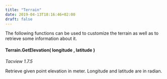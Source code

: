 ```yaml
---
title: "Terrain"
date: 2019-04-13T18:16:46+02:00
draft: false
---
```


The following functions can be used to customize the terrain as well as to retrieve some information about it.

#### Terrain.GetElevation( longitude , latitude )
*Tacview 1.7.5*

Retrieve given point elevation in meter.
Longitude and latitude are in radian.

